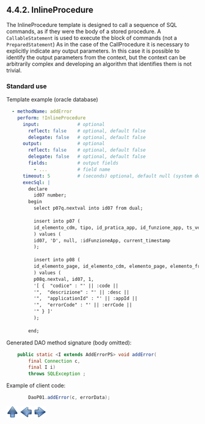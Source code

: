 ## 4.4.2. InlineProcedure

The InlineProcedure template is designed to call a sequence of SQL commands, as if they were the body of a stored procedure.
A `CallableStatement` is used to execute the block of commands (not a `PreparedStatement`)
As in the case of the CallProcedure it is necessary to explicitly indicate any output parameters.
In this case it is possible to identify the output parameters from the context, but the context can be arbitrarily complex and developing an algorithm that identifies them is not trivial.

### Standard use

Template example (oracle database)

~~~yaml
  - methodName: addError
    perform: !InlineProcedure
      input:              # optional
        reflect: false    # optional, default false
        delegate: false   # optional, default false
      output:             # optional
        reflect: false    # optional, default false
        delegate: false   # optional, default false
        fields:           # output fields
          - ...           # field name
      timeout: 5          # (seconds) optional, default null (system default)
      execSql: |
        declare
          id07 number;
        begin
          select p07q.nextval into id07 from dual;

          insert into p07 (
          id_elemento_cdm, tipo, id_pratica_app, id_funzione_app, ts_vers
          ) values (
          id07, 'D', null, :idFunzioneApp, current_timestamp
          );

          insert into p08 (
          id_elemento_page, id_elemento_cdm, elemento_page, elemento_frag
          ) values (
          p08q.nextval, id07, 1,
          '[ {  "codice" : "' || :code || 
          '",  "descrizione" : "' || :desc || 
          '",  "applicationId" : "' || :appId || 
          '",  "errorCode" : "' || :errCode || 
          '" } ]'
          );

        end;
~~~

Generated DAO method signature (body omitted):

~~~java
    public static <I extends AddErrorPS> void addError(
        final Connection c,
        final I i)
        throws SQLException ;
~~~

Example of client code:

~~~java
        DaoP01.addError(c, errorData);
~~~

[![Up](go-up.png)](ConfigYaml.md) [![Next](go-previous.png)](callProc.md) [![Next](go-next.png)](callBatch.md)